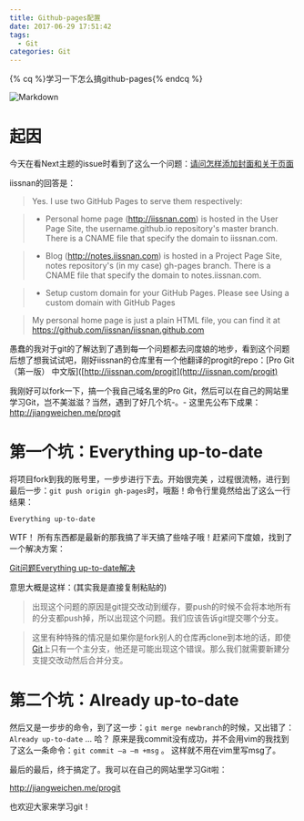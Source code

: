 ```yaml
---
title: Github-pages配置
date: 2017-06-29 17:51:42
tags:
  - Git
categories: Git
---
```


{% cq %}学习一下怎么搞github-pages{% endcq %}

![Markdown](http://os73rgvu2.bkt.clouddn.com/29ea1defc1b64d4ed10b9867edc71769.png)

<!-- more -->

# 起因



今天在看Next主题的issue时看到了这么一个问题：[请问怎样添加封面和关于页面](https://github.com/iissnan/hexo-theme-next/issues/1496)

iissnan的回答是：

>Yes. I use two GitHub Pages to serve them respectively:

> - Personal home page (http://iissnan.com) is hosted in the User Page Site, the username.github.io repository's master branch. There is a CNAME file that specify the domain to iissnan.com.

> - Blog (http://notes.iissnan.com) is hosted in a Project Page Site, notes repository's (in my case) gh-pages branch. There is a CNAME file that specify the domain to notes.iissnan.com.

> - Setup custom domain for your GitHub Pages. Please see Using a custom domain with GitHub Pages

> My personal home page is just a plain HTML file, you can find it at https://github.com/iissnan/iissnan.github.com

愚蠢的我对于git的了解达到了遇到每一个问题都去问度娘的地步，看到这个问题后想了想我试试吧，刚好iissnan的仓库里有一个他翻译的progit的repo：[Pro Git （第一版） 中文版]([http://iissnan.com/progit](http://iissnan.com/progit)

我刚好可以fork一下，搞一个我自己域名里的Pro Git，然后可以在自己的网站里学习Git，岂不美滋滋？当然，遇到了好几个坑-。-  这里先公布下成果：<http://jiangweichen.me/progit>

# 第一个坑：Everything up-to-date



将项目fork到我的账号里，一步步进行下去。开始很完美 ，过程很流畅，进行到最后一步：`git push origin gh-pages`时，哦豁！命令行里竟然给出了这么一行结果：

`Everything up-to-date`

WTF！ 所有东西都是最新的那我搞了半天搞了些啥子哦！赶紧问下度娘，找到了一个解决方案：

[Git问题Everything up-to-date解决](http://blog.csdn.net/myhuashengmi/article/details/52197566)

意思大概是这样：(其实我是直接复制粘贴的)

> 出现这个问题的原因是git提交改动到缓存，要push的时候不会将本地所有的分支都push掉，所以出现这个问题。我们应该告诉git提交哪个分支。

> 这里有种特殊的情况是如果你是fork别人的仓库再clone到本地的话，即使[Git](http://lib.csdn.net/base/28)上只有一个主分支，他还是可能出现这个错误。那么我们就需要新建分支提交改动然后合并分支。

# 第二个坑：Already up-to-date



然后又是一步步的命令，到了这一步：`git merge newbranch`的时候，又出错了：`Already up-to-date` ... 哈？ 原来是我commit没有成功，并不会用vim的我找到了这么一条命令：`git commit –a –m +msg`  。 这样就不用在vim里写msg了。

最后的最后，终于搞定了。我可以在自己的网站里学习Git啦：

<http://jiangweichen.me/progit>

也欢迎大家来学习git！